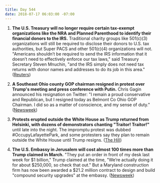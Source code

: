 ```yaml
---
title: Day 544
date: 2018-07-17 06:03:00 -07:00
---
```


1. **The U.S. Treasury will no longer require certain tax-exempt organizations like the NRA and Planned Parenthood to identify their financial donors to the IRS.** Traditional charity groups like 501(c)(3) organizations will still be required to disclose their donors to U.S. tax authorities, but Super PACS and other 501(c)(4) organizations will not. "Americans shouldn’t be required to send the IRS information that it doesn’t need to effectively enforce our tax laws," said Treasury Secretary Steven Mnuchin, "and the IRS simply does not need tax returns with donor names and addresses to do its job in this area." ([Reuters](https://www.reuters.com/article/us-usa-tax-groups/u-s-treasury-moves-to-protect-identities-of-dark-money-political-donors-idUSKBN1K704F))

2. **A Southeast Ohio county GOP chairman resigned in protest over Trump's meeting and press conference with Putin.** Chris Gagin announced his resignation on Twitter: "I remain a proud conservative and Republican, but I resigned today as Belmont Co Ohio GOP Chairman. I did so as a matter of conscience, and my sense of duty." ([Newsweek](https://www.newsweek.com/ohio-gop-leader-resigns-protest-over-trump-putin-summit-its-matter-conscience-1027719))

3. **Protests erupted outside the White House as Trump returned from Helsinki, with dozens of demonstrators chanting "Traitor! Traitor!"** until late into the night. The impromptu protest was dubbed #OccupyLafayettePark, and some protesters say they plan to remain outside the White House until Trump resigns. ([The Hill](http://thehill.com/homenews/news/397356-protests-erupt-outside-of-white-house-as-trump-returns-from-putin-summit)) 

4. **The U.S. Embassy in Jerusalem will cost almost 100 times more than Trump claimed in March.** "They put an order in front of my desk last week for $1 billion," Trump claimed at the time, "We’re actually doing it for about $250,000, so check that out." But a Maryland construction firm has now been awarded a $21.2 million contract to design and build "compound security upgrades" at the embassy. ([Newsweek](https://www.newsweek.com/us-jerusalem-embassy-cost-100-times-more-trump-claimed-1027644))